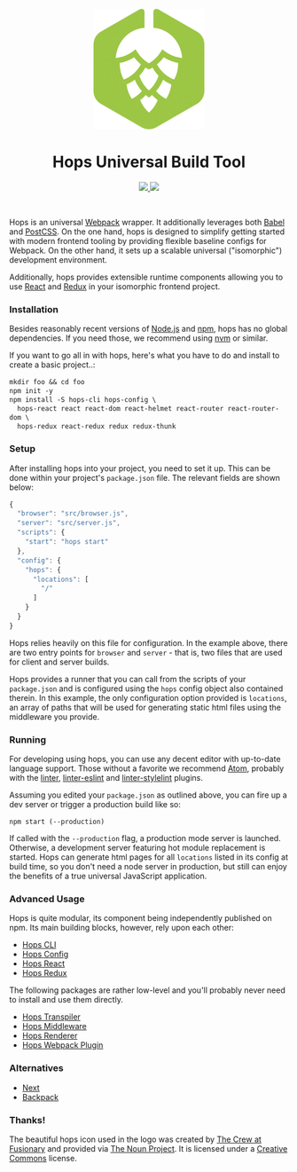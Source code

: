 
<p align="center">
  <img
    width="200"
    height="217"
    src="https://github.com/xing/hops/blob/master/logo.png?raw=true"
  />
</p>

<h1 align="center">Hops Universal Build Tool</h1>

<p align="center">
  <a href="https://travis-ci.org/xing/hops">
    <img src="https://travis-ci.org/xing/hops.svg?branch=master">
  </a>
  <a href="https://david-dm.org/xing/hops">
    <img src="https://david-dm.org/xing/hops.svg">
  </a>
</p>
<p>&nbsp;</p>

Hops is an universal [Webpack](https://webpack.js.org) wrapper. It additionally leverages both [Babel](https://babeljs.io) and [PostCSS](http://postcss.org). On the one hand, hops is designed to simplify getting started with modern frontend tooling by providing flexible baseline configs for Webpack. On the other hand, it sets up a scalable universal ("isomorphic") development environment.

Additionally, hops provides extensible runtime components allowing you to use [React](https://facebook.github.io/react/) and [Redux](http://redux.js.org) in your isomorphic frontend project.


### Installation

Besides reasonably recent versions of [Node.js](https://nodejs.org/en/) and [npm](https://www.npmjs.com), hops has no global dependencies. If you need those, we recommend using [nvm](https://github.com/creationix/nvm) or similar.

If you want to go all in with hops, here's what you have to do and install to create a basic project..:

```shell
mkdir foo && cd foo
npm init -y
npm install -S hops-cli hops-config \
  hops-react react react-dom react-helmet react-router react-router-dom \
  hops-redux react-redux redux redux-thunk
```


### Setup

After installing hops into your project, you need to set it up. This can be done within your project's `package.json` file. The relevant fields are shown below:

```javascript
{
  "browser": "src/browser.js",
  "server": "src/server.js",
  "scripts": {
    "start": "hops start"
  },
  "config": {
    "hops": {
      "locations": [
        "/"
      ]
    }
  }
}
```

Hops relies heavily on this file for configuration. In the example above, there are two entry points for `browser` and `server` - that is, two files that are used for client and server builds.

Hops provides a runner that you can call from the scripts of your `package.json` and is configured using the `hops` config object also contained therein. In this example, the only configuration option provided is `locations`, an array of paths that will be used for generating static html files using the middleware you provide.


### Running

For developing using hops, you can use any decent editor with up-to-date language support. Those without a favorite we recommend [Atom](https://atom.io), probably with the [linter](https://atom.io/packages/linter), [linter-eslint](https://atom.io/packages/linter-eslint) and [linter-stylelint](https://atom.io/packages/linter-stylelint) plugins.

Assuming you edited your `package.json` as outlined above, you can fire up a dev server or trigger a production build like so:

```shell
npm start (--production)
```

If called with the `--production` flag, a production mode server is launched. Otherwise, a development server featuring hot module replacement is started. Hops can generate html pages for all `locations` listed in its config at build time, so you don't need a node server in production, but still can enjoy the benefits of a true universal JavaScript application.


### Advanced Usage

Hops is quite modular, its component being independently published on npm. Its main building blocks, however, rely upon each other:

* [Hops CLI](https://github.com/xing/hops/tree/master/packages/cli)
* [Hops Config](https://github.com/xing/hops/tree/master/packages/config)
* [Hops React](https://github.com/xing/hops/tree/master/packages/react)
* [Hops Redux](https://github.com/xing/hops/tree/master/packages/redux)

The following packages are rather low-level and you'll probably never need to install and use them directly.

* [Hops Transpiler](https://github.com/xing/hops/tree/master/packages/transpiler)
* [Hops Middleware](https://github.com/xing/hops/tree/master/packages/middleware)
* [Hops Renderer](https://github.com/xing/hops/tree/master/packages/renderer)
* [Hops Webpack Plugin](https://github.com/xing/hops/tree/master/packages/plugin)


### Alternatives

* [Next](https://github.com/zeit/next.js/)
* [Backpack](https://www.npmjs.com/package/backpack-core)


### Thanks!

The beautiful hops icon used in the logo was created by [The Crew at Fusionary](https://thenounproject.com/fusionary/) and provided via [The Noun Project](https://thenounproject.com/term/hops/9254/). It is licensed under a [Creative Commons](http://creativecommons.org/licenses/by/3.0/us/) license.
